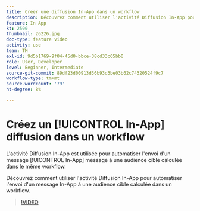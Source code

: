 ```yaml
---
title: Créer une diffusion In-App dans un workflow
description: Découvrez comment utiliser l'activité Diffusion In-App pour automatiser l'envoi d'un message In-App à une audience cible calculée dans un workflow.
feature: In App
kt: 2500
thumbnail: 26226.jpg
doc-type: feature video
activity: use
team: TM
exl-id: 9d5b1769-9f04-45d0-bbce-38cd33c65bb0
role: User, Developer
level: Beginner, Intermediate
source-git-commit: 89df23d00913d36b93d3be03b62c74320524f9c7
workflow-type: tm+mt
source-wordcount: '79'
ht-degree: 8%

---
```


# Créez un [!UICONTROL In-App] diffusion dans un workflow

L&#39;activité Diffusion In-App est utilisée pour automatiser l&#39;envoi d&#39;un message [!UICONTROL In-App] message à une audience cible calculée dans le même workflow.

Découvrez comment utiliser l&#39;activité Diffusion In-App pour automatiser l&#39;envoi d&#39;un message In-App à une audience cible calculée dans un workflow.

>[!VIDEO](https://video.tv.adobe.com/v/26226?quality=12&learn=on)
